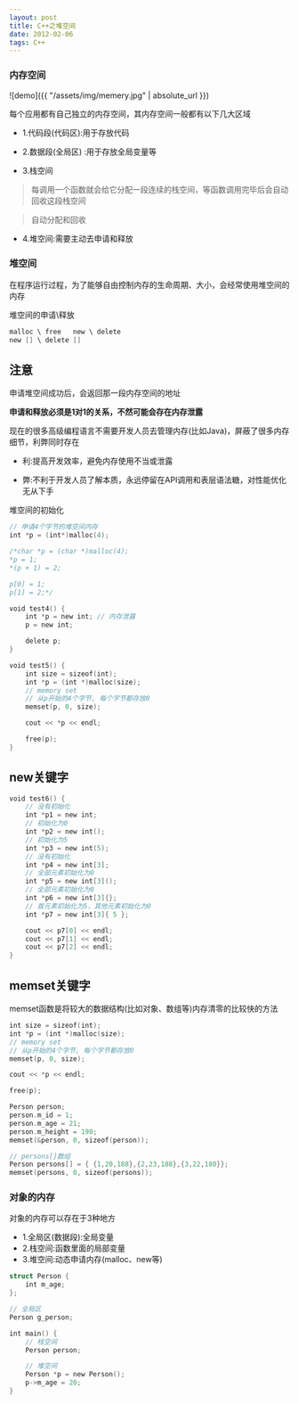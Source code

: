 ```yaml
---
layout: post
title: C++之堆空间
date: 2012-02-06
tags: C++
---
```


### 内存空间

![demo]({{ "/assets/img/memery.jpg" | absolute_url }})


每个应用都有自己独立的内存空间，其内存空间一般都有以下几大区域 

- 1.代码段(代码区):用于存放代码
 
- 2.数据段(全局区) :用于存放全局变量等
- 3.栈空间
>每调用一个函数就会给它分配一段连续的栈空间，等函数调用完毕后会自动回收这段栈空间

>自动分配和回收
- 4.堆空间:需要主动去申请和释放

### 堆空间
在程序运行过程，为了能够自由控制内存的生命周期、大小，会经常使用堆空间的内存

堆空间的申请\释放 
```swift
malloc \ free   new \ delete
new [] \ delete []
```
## 注意
申请堆空间成功后，会返回那一段内存空间的地址 

**申请和释放必须是1对1的关系，不然可能会存在内存泄露**

现在的很多高级编程语言不需要开发人员去管理内存(比如Java)，屏蔽了很多内存细节，利弊同时存在 

- 利:提高开发效率，避免内存使用不当或泄露 

- 弊:不利于开发人员了解本质，永远停留在API调用和表层语法糖，对性能优化无从下手


堆空间的初始化
```swift
// 申请4个字节的堆空间内存
int *p = (int*)malloc(4);

/*char *p = (char *)malloc(4);
*p = 1;
*(p + 1) = 2;

p[0] = 1;
p[1] = 2;*/
```


```swift
void test4() {
	int *p = new int; // 内存泄露 
	p = new int;

	delete p;
}

void test5() {
	int size = sizeof(int);
	int *p = (int *)malloc(size);
	// memory set
	// 从p开始的4个字节, 每个字节都存放0
	memset(p, 0, size);

	cout << *p << endl;

	free(p);
}
```


## new关键字
```swift
void test6() {
	// 没有初始化
	int *p1 = new int;
	// 初始化为0
	int *p2 = new int();
	// 初始化为5
	int *p3 = new int(5);
	// 没有初始化
	int *p4 = new int[3];
	// 全部元素初始化为0
	int *p5 = new int[3]();
	// 全部元素初始化为0
	int *p6 = new int[3]{};
	// 首元素初始化为5，其他元素初始化为0
	int *p7 = new int[3]{ 5 };

	cout << p7[0] << endl;
	cout << p7[1] << endl;
	cout << p7[2] << endl;
}
```

## memset关键字
memset函数是将较大的数据结构(比如对象、数组等)内存清零的比较快的方法
```swift
int size = sizeof(int);
int *p = (int *)malloc(size);
// memory set
// 从p开始的4个字节, 每个字节都存放0
memset(p, 0, size);

cout << *p << endl;

free(p);
```

```swift
Person person;
person.m_id = 1;
person.m_age = 21;
person.m_height = 190;
memset(&person, 0, sizeof(person));

// persons[]数组
Person persons[] = { {1,20,188},{2,23,188},{3,22,180}};
memset(persons, 0, sizeof(persons));
```


### 对象的内存

对象的内存可以存在于3种地方
- 1.全局区(数据段):全局变量
- 2.栈空间:函数里面的局部变量 
- 3.堆空间:动态申请内存(malloc、new等)

```swift
struct Person {
	int m_age;
};

// 全局区
Person g_person;

int main() {
	// 栈空间
	Person person;

	// 堆空间
	Person *p = new Person();
	p->m_age = 20;
}
```

